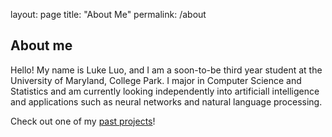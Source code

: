 layout: page
title: "About Me"
permalink: /about

## About me

Hello! My name is Luke Luo, and I am a soon-to-be third year student at the University of Maryland, College Park. I major in Computer Science and Statistics and am currently looking independently into artificiall intelligence and applications such as neural networks and natural language processing.

Check out one of my [past projects](/demo.md)!
